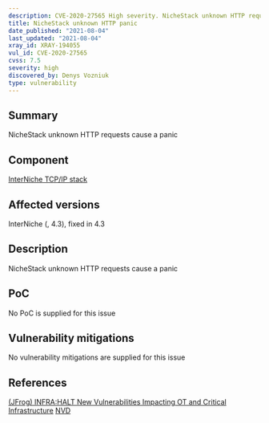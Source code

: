 ```yaml
---
description: CVE-2020-27565 High severity. NicheStack unknown HTTP requests cause a panic
title: NicheStack unknown HTTP panic
date_published: "2021-08-04"
last_updated: "2021-08-04"
xray_id: XRAY-194055
vul_id: CVE-2020-27565
cvss: 7.5
severity: high
discovered_by: Denys Vozniuk
type: vulnerability
---
```

## Summary
NicheStack unknown HTTP requests cause a panic

## Component

[InterNiche TCP/IP stack](https://www.hcc-embedded.com/products/networking/tcpip-applications)

## Affected versions

InterNiche (, 4.3), fixed in 4.3

## Description

NicheStack unknown HTTP requests cause a panic

## PoC

No PoC is supplied for this issue

## Vulnerability mitigations

No vulnerability mitigations are supplied for this issue

## References

[(JFrog) INFRA:HALT New Vulnerabilities Impacting OT and Critical Infrastructure](https://jfrog.com/blog/infrahalt-14-new-security-vulnerabilities-found-in-nichestack/)
[NVD](https://nvd.nist.gov/vuln/detail/CVE-2020-27565)